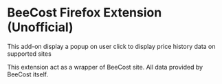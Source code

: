 # BeeCost Firefox Extension (Unofficial)

This add-on display a popup on user click to display price history data on supported sites

This extension act as a wrapper of BeeCost site. All data provided by BeeCost itself.
